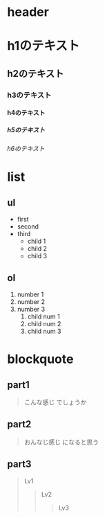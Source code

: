 # header

# h1のテキスト
## h2のテキスト
### h3のテキスト
#### h4のテキスト
##### h5のテキスト
###### h6のテキスト

# list

## ul

* first
* second
* third
	* child 1
	* child 2
	* child 3

## ol

1. number 1
2. number 2
3. number 3
	1. child num 1
	2. child num 2
	3. child num 3

# blockquote 

## part1

> こんな感じ
> でしょうか

## part2
> おんなじ感じ
になると思う

## part3

> Lv1
>
> > Lv2
> >
> > > Lv3



